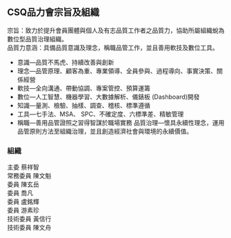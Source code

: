 ## CSQ品力會宗旨及組織
宗旨：致力於提升會員團體與個人及有志品質工作者之品質力，協助所屬組織蛻為數位型品質治理組織。  
品質力意涵：具備品質意識及理念，稱職品管工作，並且善用軟技及數位工具。
- 意識—品質不馬虎、持續改善與創新 
- 理念—品管原理、顧客為重、專業領導、全員參與、過程導向、事實決策、關係經營
- 軟技—全向溝通、帶動協調、專案管控、預算運籌 
- 數位—人工智慧、機器學習、大數據解析、儀錶板 (Dashboard)開發
- 知識—量測、檢驗、抽樣、調查、稽核、標準遵循
- 工具—七手法、MSA、 SPC、不確定度、六標準差、精敏管理
- 稱職—善用品管證照之習得智謀於職場實務
品質治理—懷具永續性理念，運用品管原則方法至組織治理，並且創造經濟社會與環境的永續價值。
### 組織  
主委 蔡祥智  
常務委員 陳文魁  
委員 陳玄岳  
委員 喬凡  
委員 盧銘輝  
委員 游素珍  
技術委員 黃信行  
技術委員 陳文舟  
